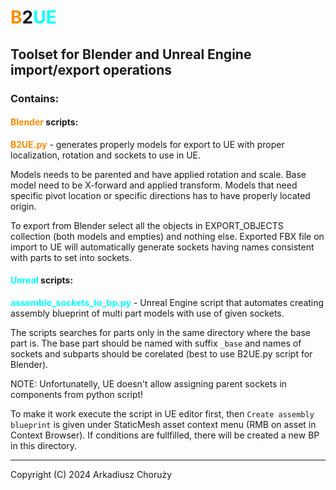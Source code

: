 # <font color="darkorange">B</font>2<font color="cyan">UE</font>

## Toolset for Blender and Unreal Engine import/export operations

### Contains:

#### <font color="darkorange">Blender</font> scripts:

<font color="darkorange">**B2UE.py**</font> - generates properly models for export to UE with proper localization, rotation and sockets to use in UE.

Models needs to be parented and have applied rotation and scale. Base model need to be X-forward and applied transform. Models that need specific pivot location or specific directions has to have properly located origin.

To export from Blender select all the objects in EXPORT_OBJECTS collection (both models and empties) and nothing else. Exported FBX file on import to UE will automatically generate sockets having names consistent with parts to set into sockets.


#### <font color="cyan">Unreal</font> scripts:

<font color="cyan">**assemble_sockets_to_bp.py**</font> - Unreal Engine script that automates creating assembly blueprint of multi part models with use of given sockets.

The scripts searches for parts only in the same directory where the base part is. The base part should be named with suffix `_base` and names of sockets and subparts should be corelated (best to use B2UE.py script for Blender).

NOTE: Unfortunatelly, UE doesn't allow assigning parent sockets in components from python script!

To make it work execute the script in UE editor first, then `Create assembly blueprint` is given under StaticMesh asset context menu (RMB on asset in Context Browser). If conditions are fullfilled, there will be created a new BP in this directory.


---

Copyright (C) 2024 Arkadiusz Choruży
